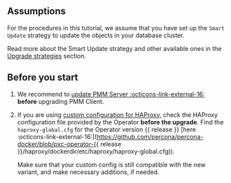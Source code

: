 ## Assumptions

For the procedures in this tutorial, we assume that you have set up the `Smart Update` strategy to update the objects in your database cluster.

Read more about the Smart Update strategy and other available ones in the [Upgrade strategies](update.md#update-strategies) section.

## Before you start

1. We recommend to [update PMM Server :octicons-link-external-16:](https://docs.percona.com/percona-monitoring-and-management/2/how-to/upgrade.html) **before** upgrading PMM Client.

2. If you are using [custom configuration for HAProxy](haproxy-conf.md#passing-custom-configuration-options-to-haproxy), check the HAProxy configuration file provided by the Operator **before the upgrade**. Find the `haproxy-global.cfg` for the Operator version   {{ release }} [here :octicons-link-external-16:](https://github.com/percona/percona-docker/blob/pxc-operator-{{ release }}/haproxy/dockerdir/etc/haproxy/haproxy-global.cfg)).

    Make sure that your custom config is still compatible with the new variant, and make necessary additions, if needed.
